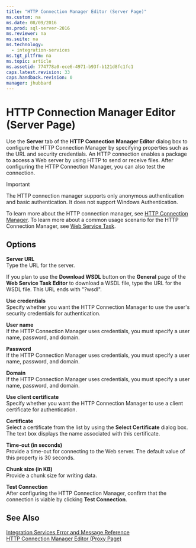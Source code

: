 ```yaml
---
title: "HTTP Connection Manager Editor (Server Page)"
ms.custom: na
ms.date: 08/09/2016
ms.prod: sql-server-2016
ms.reviewer: na
ms.suite: na
ms.technology: 
  - integration-services
ms.tgt_pltfrm: na
ms.topic: article
ms.assetid: 774778a0-ece6-4971-b93f-b121d8fc1fc1
caps.latest.revision: 33
caps.handback.revision: 0
manager: jhubbard
---
```

# HTTP Connection Manager Editor (Server Page)
Use the **Server** tab of the **HTTP Connection Manager Editor** dialog box to configure the HTTP Connection Manager by specifying properties such as the URL and security credentials. An HTTP connection enables a package to access a Web server by using HTTP to send or receive files. After configuring the HTTP Connection Manager, you can also test the connection.  
  
> [!IMPORTANT]  
>  The HTTP connection manager supports only anonymous authentication and basic authentication. It does not support Windows Authentication.  
  
 To learn more about the HTTP connection manager, see [HTTP Connection Manager](../../Topics/TopicNameNotContainA/HTTP-Connection-Manager.md). To learn more about a common usage scenario for the HTTP Connection Manager, see [Web Service Task](../../Topics/TopicNameNotContainA/Web-Service-Task.md).  
  
## Options  
 **Server URL**  
 Type the URL for the server.  
  
 If you plan to use the **Download WSDL** button on the **General** page of the **Web Service Task Editor** to download a WSDL file, type the URL for the WSDL file. This URL ends with "?wsdl".  
  
 **Use credentials**  
 Specify whether you want the HTTP Connection Manager to use the user's security credentials for authentication.  
  
 **User name**  
 If the HTTP Connection Manager uses credentials, you must specify a user name, password, and domain.  
  
 **Password**  
 If the HTTP Connection Manager uses credentials, you must specify a user name, password, and domain.  
  
 **Domain**  
 If the HTTP Connection Manager uses credentials, you must specify a user name, password, and domain.  
  
 **Use client certificate**  
 Specify whether you want the HTTP Connection Manager to use a client certificate for authentication.  
  
 **Certificate**  
 Select a certificate from the list by using the **Select Certificate** dialog box. The text box displays the name associated with this certificate.  
  
 **Time-out (in seconds)**  
 Provide a time-out for connecting to the Web server. The default value of this property is 30 seconds.  
  
 **Chunk size (in KB)**  
 Provide a chunk size for writing data.  
  
 **Test Connection**  
 After configuring the HTTP Connection Manager, confirm that the connection is viable by clicking **Test Connection**.  
  
## See Also  
 [Integration Services Error and Message Reference](../../Topics/TopicNameNotContainA/Integration-Services-Error-and-Message-Reference.md)   
 [HTTP Connection Manager Editor (Proxy Page)](../../Topics/TopicNameNotContainA/HTTP-Connection-Manager-Editor--Proxy-Page-.md)
